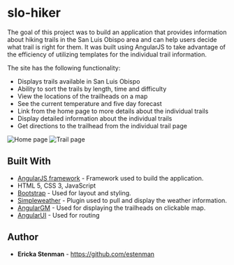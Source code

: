 # slo-hiker

The goal of this project was to build an application that provides information about hiking trails in the San Luis Obispo area and can help users decide what trail is right for them. It was built using AngularJS to take advantage of the efficiency of utilizing templates for the individual trail information.

The site has the following functionality:

* Displays trails available in San Luis Obispo
* Ability to sort the trails by length, time and difficulty
* View the locations of the trailheads on a map
* See the current temperature and five day forecast
* Link from the home page to more details about the individual trails
* Display detailed information about the individual trails
* Get directions to the trailhead from the individual trail page

![Home page](https://user-images.githubusercontent.com/23269503/36647587-be897de0-1a3c-11e8-95b7-c030dc0b3073.png)
![Trail page](https://user-images.githubusercontent.com/23269503/36647598-ecc595ae-1a3c-11e8-8f3b-170dec7c8e71.png)

## Built With

* [AngularJS framework](https://angularjs.org/) - Framework used to build the application.
* HTML 5, CSS 3, JavaScript
* [Bootstrap](https://getbootstrap.com/) - Used for layout and styling.
* [Simpleweather](http://simpleweatherjs.com/) - Plugin used to pull and display the weather information.
* [AngularGM](https://github.com/dylanfprice/angular-gm) - Used for displaying the trailheads on clickable map.
* [AngularUI](https://angular-ui.github.io/) - Used for routing

## Author

* **Ericka Stenman** - https://github.com/estenman

